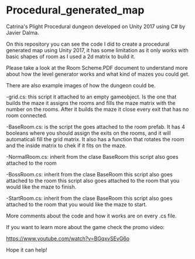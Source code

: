 # Procedural_generated_map

Catrina's Plight Procedural dungeon developed on Unity 2017 using C# by Javier Dalma.

On this repository you can see the code I did to create a procedural generated map using Unity 2017, it has some limitation as it only works with basic shapes of room as I used a 2d matrix to build it. 

Please take a look at the Room Scheme.PDF document to understand more about how the level generator works and what kind of mazes you could get.

There are also example images of how the dungeon could be.

-grid.cs: this script it attached to an empty gameobject. Is the one that builds the maze it assigns the rooms and fills the maze matrix with the number on the rooms. After it builds the maze it close every exit that has no room connected.

-BaseRoom.cs: is the script the goes attached to the room prefab. It has 4 booleans where you should assign the exits on the rooms, and it will automaticali fill the grid matrix. It also has a function that rotates the room and the inside matrix to chek if it fits on the maze.

-NormalRoom.cs: inherit from the clase BaseRoom this script also goes attached to the room

-BossRoom.cs: inherit from the clase BaseRoom this script also goes attached to the room this script also goes attached to the room that you would like the maze to finish.

-StartRoom.cs: inherit from the clase BaseRoom this script also goes attached to the room that you would like the maze to start.

More comments about the code and how it works are on every .cs file.

If you want to learn more about the game check the promo video:

https://www.youtube.com/watch?v=BGqxvSEvG6o

Hope it can help!
